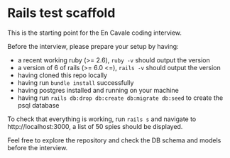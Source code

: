 # Rails test scaffold

This is the starting point for the En Cavale coding interview.

Before the interview, please prepare your setup by having:
- a recent working ruby (>= 2.6), `ruby -v` should output the version
- a version of 6 of rails (>= 6.0 <=), `rails -v` should output the version
- having cloned this repo locally
- having run `bundle install` successfully
- having postgres installed and running on your machine
- having run `rails db:drop db:create db:migrate db:seed` to create the psql database

To check that everything is working, run `rails s` and navigate to http://localhost:3000, a list of 50 spies should be displayed.

Feel free to explore the repository and check the DB schema and models before the interview.